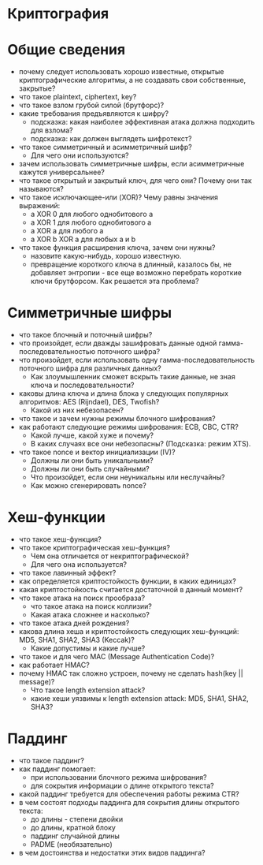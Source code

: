 # Криптография

# Общие сведения

- почему следует использовать хорошо известные, открытые криптографические
  алгоритмы, а не создавать свои собственные, закрытые?
- что такое plaintext, ciphertext, key?
- что такое взлом грубой силой (брутфорс)?
- какие требования предъявляются к шифру?
  - подсказка: какая наиболее эффективная атака должна подходить для взлома?
  - подсказка: как должен выглядеть шифротекст?
- что такое симметричный и асимметричный шифр?
  - Для чего они используются?
- зачем использовать симметричные шифры, если асимметричные кажутся
  универсальнее?
- что такое открытый и закрытый ключ, для чего они? Почему они так называются?
- что такое исключающее-или (XOR)? Чему равны значения выражений:
  - a XOR 0 для любого однобитового a
  - a XOR 1 для любого однобитового a
  - a XOR a для любого a
  - a XOR b XOR a для любых a и b
- что такое функция расширения ключа, зачем они нужны?
  - назовите какую-нибудь, хорошо известную.
  - превращение короткого ключа в длинный, казалось бы, не добавляет энтропии -
    все еще возможно перебрать короткие ключи брутфорсом. Как решается эта
    проблема?

# Симметричные шифры

- что такое блочный и поточный шифры?
- что произойдет, если дважды зашифровать данные одной гамма-последовательностью
  поточного шифра?
- что произойдет, если использовать одну гамма-последовательность поточного
  шифра для различных данных?
  - Как злоумышленник сможет вскрыть такие данные, не зная ключа и последовательности?
- каковы длина ключа и длина блока у следующих популярных алгоритмов: AES
  (Rijndael), DES, Twofish?
  - Какой из них небезопасен?
- что такое и зачем нужны режимы блочного шифрования?
- как работают следующие режимы шифрования: ECB, CBC, CTR?
  - Какой лучше, какой хуже и почему?
  - В каких случаях все они небезопасны? (Подсказка: режим XTS).
- что такое nonce и вектор инициализации (IV)?
  - Должны ли они быть уникальными?
  - Должны ли они быть случайными?
  - Что произойдет, если они неуникальны или неслучайны?
  - Как можно сгенерировать nonce?

# Хеш-функции

- что такое хеш-функция?
- что такое криптографическая хеш-функция?
  - Чем она отличается от некриптографической?
  - Для чего она используется?
- что такое лавинный эффект?
- как определяется криптостойкость функции, в каких единицах?
- какая криптостойкость считается достаточной в данный момент?
- что такое атака на поиск прообраза?
  - что такое атака на поиск коллизии?
  - Какая атака сложнее и насколько?
- что такое атака дней рождения?
- какова длина хеша и криптостойкость следующих хеш-функций: MD5, SHA1, SHA2,
  SHA3 (Keccak)?
  - Какие допустимы и какие лучше?
- что такое и для чего MAC (Message Authentication Code)?
- как работает HMAC?
- почему HMAC так сложно устроен, почему не сделать hash(key || message)?
  - Что такое length extension attack?
  - какие хеши уязвимы к length extension attack: MD5, SHA1, SHA2, SHA3?

# Паддинг

- что такое паддинг?
- как паддинг помогает:
  - при использовании блочного режима шифрования?
  - для сокрытия информации о длине открытого текста?
- какой паддинг требуется для обеспечения работы режима CTR?
- в чем состоят подходы паддинга для сокрытия длины открытого текста:
  - до длины - степени двойки
  - до длины, кратной блоку
  - паддинг случайной длины
  - PADME (необязательно)
- в чем достоинства и недостатки этих видов паддинга?
